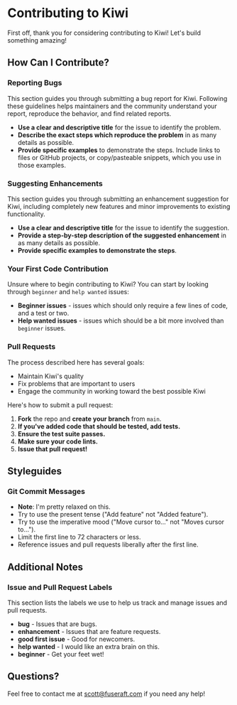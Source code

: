 # Contributing to Kiwi

First off, thank you for considering contributing to Kiwi! Let's build something amazing!

## How Can I Contribute?

### Reporting Bugs

This section guides you through submitting a bug report for Kiwi. Following these guidelines helps maintainers and the community understand your report, reproduce the behavior, and find related reports.

- **Use a clear and descriptive title** for the issue to identify the problem.
- **Describe the exact steps which reproduce the problem** in as many details as possible.
- **Provide specific examples** to demonstrate the steps. Include links to files or GitHub projects, or copy/pasteable snippets, which you use in those examples.

### Suggesting Enhancements

This section guides you through submitting an enhancement suggestion for Kiwi, including completely new features and minor improvements to existing functionality.

- **Use a clear and descriptive title** for the issue to identify the suggestion.
- **Provide a step-by-step description of the suggested enhancement** in as many details as possible.
- **Provide specific examples to demonstrate the steps**.

### Your First Code Contribution

Unsure where to begin contributing to Kiwi? You can start by looking through `beginner` and `help wanted` issues:

- **Beginner issues** - issues which should only require a few lines of code, and a test or two.
- **Help wanted issues** - issues which should be a bit more involved than `beginner` issues.

### Pull Requests

The process described here has several goals:

- Maintain Kiwi's quality
- Fix problems that are important to users
- Engage the community in working toward the best possible Kiwi

Here's how to submit a pull request:

1. **Fork** the repo and **create your branch** from `main`.
2. **If you've added code that should be tested, add tests.**
3. **Ensure the test suite passes.**
4. **Make sure your code lints.**
5. **Issue that pull request!**

## Styleguides

### Git Commit Messages

- **Note**: I'm pretty relaxed on this.
- Try to use the present tense ("Add feature" not "Added feature").
- Try to use the imperative mood ("Move cursor to..." not "Moves cursor to...").
- Limit the first line to 72 characters or less.
- Reference issues and pull requests liberally after the first line.

## Additional Notes

### Issue and Pull Request Labels

This section lists the labels we use to help us track and manage issues and pull requests.

- **bug** - Issues that are bugs.
- **enhancement** - Issues that are feature requests.
- **good first issue** - Good for newcomers.
- **help wanted** - I would like an extra brain on this.
- **beginner** - Get your feet wet!

## Questions?

Feel free to contact me at [scott@fuseraft.com](scott@fuseraft.com) if you need any help!